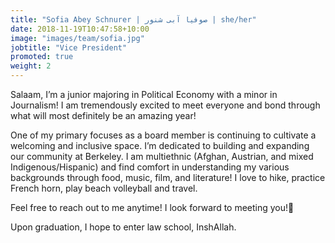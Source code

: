 ```yaml
---
title: "Sofia Abey Schnurer | صوفیا آبی شنور | she/her"
date: 2018-11-19T10:47:58+10:00
image: "images/team/sofia.jpg"
jobtitle: "Vice President"
promoted: true
weight: 2
---
```


Salaam, I’m a junior majoring in Political Economy with a minor in Journalism! I am tremendously excited to meet everyone and bond through what will most definitely be an amazing year!

One of my primary focuses as a board member is continuing to cultivate a welcoming and inclusive space. I’m dedicated to building and expanding our community at Berkeley. I am multiethnic (Afghan, Austrian, and mixed Indigenous/Hispanic) and find comfort in understanding my various backgrounds through food, music, film, and literature! I love to hike, practice French horn, play beach volleyball and travel.

Feel free to reach out to me anytime! I look forward to meeting you!💛

Upon graduation, I hope to enter law school, InshAllah.
